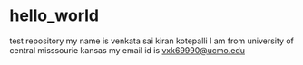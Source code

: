 # hello_world
test repository
my name is venkata sai kiran kotepalli
I am from university of central misssourie kansas
my email id is vxk69990@ucmo.edu
